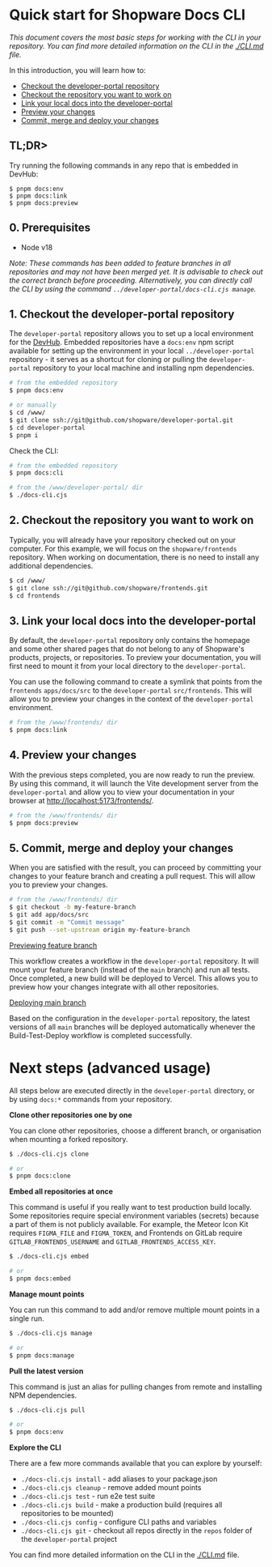 # Quick start for Shopware Docs CLI

_This document covers the most basic steps for working with the CLI in your repository. You can find more detailed
information on the CLI in the [./CLI.md](./CLI.md) file._

In this introduction, you will learn how to:

- [Checkout the developer-portal repository](#1-checkout-the-developer-portal-repository)
- [Checkout the repository you want to work on](#2-checkout-the-repository-you-want-to-work-on)
- [Link your local docs into the developer-portal](#3-link-your-local-docs-into-the-developer-portal)
- [Preview your changes](#4-preview-your-changes)
- [Commit, merge and deploy your changes](#5-commit-merge-and-deploy-your-changes)

## TL;DR>

Try running the following commands in any repo that is embedded in DevHub:

```
$ pnpm docs:env
$ pnpm docs:link
$ pnpm docs:preview
```

## 0. Prerequisites

- Node v18

_Note: These commands has been added to feature branches in all repositories and may not have been merged yet.
It is advisable to check out the correct branch before proceeding. Alternatively, you can directly call the CLI by using
the command `../developer-portal/docs-cli.cjs manage`._

## 1. Checkout the developer-portal repository

The `developer-portal` repository allows you to set up a local environment for
the [DevHub](https://developer.shopware.com). Embedded repositories have a `docs:env` npm script available for setting
up the environment in your local `../developer-portal` repository - it serves as a shortcut for cloning or pulling the
`developer-portal` repository to your local machine and installing npm dependencies.

```bash
# from the embedded repository
$ pnpm docs:env

# or manually
$ cd /www/
$ git clone ssh://git@github.com/shopware/developer-portal.git
$ cd developer-portal
$ pnpm i
```

Check the CLI:

```bash
# from the embedded repository
$ pnpm docs:cli

# from the /www/developer-portal/ dir
$ ./docs-cli.cjs
```

## 2. Checkout the repository you want to work on

Typically, you will already have your repository checked out on your computer. For this example, we will focus on the
`shopware/frontends` repository. When working on documentation, there is no need to install any additional dependencies.

```bash
$ cd /www/
$ git clone ssh://git@github.com/shopware/frontends.git
$ cd frontends
```

## 3. Link your local docs into the developer-portal

By default, the `developer-portal` repository only contains the homepage and some other shared pages that do not belong
to any of Shopware's products, projects, or repositories. To preview your documentation, you will first need to mount it
from your local directory to the `developer-portal`.

You can use the following command to create a symlink that points from the `frontends` `apps/docs/src` to the
`developer-portal` `src/frontends`. This will allow you to preview your changes in the context of the `developer-portal`
environment.

```bash
# from the /www/frontends/ dir
$ pnpm docs:link

```

## 4. Preview your changes

With the previous steps completed, you are now ready to run the preview. By using this command, it will launch the Vite
development server from the `developer-portal` and allow you to view your documentation in your browser at
[http://localhost:5173/frontends/](http://localhost:5173/frontends/).

```bash
# from the /www/frontends/ dir
$ pnpm docs:preview

```

## 5. Commit, merge and deploy your changes

When you are satisfied with the result, you can proceed by committing your changes to your feature branch and creating a
pull request. This will allow you to preview your changes.

```bash
# from the /www/frontends/ dir
$ git checkout -b my-feature-branch
$ git add app/docs/src
$ git commit -m "Commit message"
$ git push --set-upstream origin my-feature-branch

```

<ins>Previewing feature branch</ins>

This workflow creates a workflow in the `developer-portal` repository. It will mount your feature branch (instead of the
`main` branch) and run all tests. Once completed, a new build will be deployed to Vercel. This allows you to preview how
your changes integrate with all other repositories.

<ins>Deploying main branch</ins>

Based on the configuration in the `developer-portal` repository, the latest versions of all `main` branches will be
deployed automatically whenever the Build-Test-Deploy workflow is completed successfully.

# Next steps (advanced usage)

All steps below are executed directly in the `developer-portal` directory, or by using `docs:*` commands from your
repository.

**Clone other repositories one by one**

You can clone other repositories, choose a different branch, or organisation when mounting a forked repository.

```bash
$ ./docs-cli.cjs clone

# or
$ pnpm docs:clone

```

**Embed all repositories at once**

This command is useful if you really want to test production build locally. Some repositories require special
environment variables (secrets) because a part of them is not publicly available. For example, the Meteor Icon Kit
requires `FIGMA_FILE` and `FIGMA_TOKEN`, and Frontends on GitLab require `GITLAB_FRONTENDS_USERNAME` and
`GITLAB_FRONTENDS_ACCESS_KEY`.

```bash
$ ./docs-cli.cjs embed

# or
$ pnpm docs:embed

```

**Manage mount points**

You can run this command to add and/or remove multiple mount points in a single run.

```bash
$ ./docs-cli.cjs manage

# or
$ pnpm docs:manage

```

**Pull the latest version**

This command is just an alias for pulling changes from remote and installing NPM dependencies.

```bash
$ ./docs-cli.cjs pull

# or
$ pnpm docs:env

```

**Explore the CLI**

There are a few more commands available that you can explore by yourself:

- `./docs-cli.cjs install` - add aliases to your package.json
- `./docs-cli.cjs cleanup` - remove added mount points
- `./docs-cli.cjs test` - run e2e test suite
- `./docs-cli.cjs build` - make a production build (requires all repositories to be mounted)
- `./docs-cli.cjs config` - configure CLI paths and variables
- `./docs-cli.cjs git` - checkout all repos directly in the `repos` folder of the `developer-portal` project

You can find more detailed information on the CLI in the [./CLI.md](./CLI.md) file.
